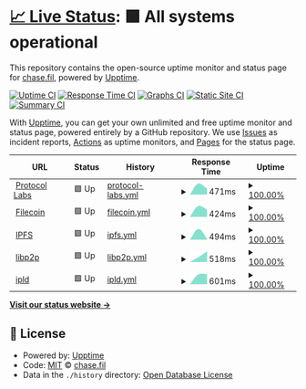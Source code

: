 # [📈 Live Status](https://upptime.outercore.ai): <!--live status--> **🟩 All systems operational**

This repository contains the open-source uptime monitor and status page for [chase.fil](https://upptime.outercore.ai), powered by [Upptime](https://github.com/upptime/upptime).

[![Uptime CI](https://github.com/vesahc/upptime-pln/workflows/Uptime%20CI/badge.svg)](https://github.com/vesahc/upptime-pln/actions?query=workflow%3A%22Uptime+CI%22)
[![Response Time CI](https://github.com/vesahc/upptime-pln/workflows/Response%20Time%20CI/badge.svg)](https://github.com/vesahc/upptime-pln/actions?query=workflow%3A%22Response+Time+CI%22)
[![Graphs CI](https://github.com/vesahc/upptime-pln/workflows/Graphs%20CI/badge.svg)](https://github.com/vesahc/upptime-pln/actions?query=workflow%3A%22Graphs+CI%22)
[![Static Site CI](https://github.com/vesahc/upptime-pln/workflows/Static%20Site%20CI/badge.svg)](https://github.com/vesahc/upptime-pln/actions?query=workflow%3A%22Static+Site+CI%22)
[![Summary CI](https://github.com/vesahc/upptime-pln/workflows/Summary%20CI/badge.svg)](https://github.com/vesahc/upptime-pln/actions?query=workflow%3A%22Summary+CI%22)

With [Upptime](https://upptime.js.org), you can get your own unlimited and free uptime monitor and status page, powered entirely by a GitHub repository. We use [Issues](https://github.com/vesahc/upptime-pln/issues) as incident reports, [Actions](https://github.com/vesahc/upptime-pln/actions) as uptime monitors, and [Pages](https://upptime.outercore.ai) for the status page.

<!--start: status pages-->
<!-- This summary is generated by Upptime (https://github.com/upptime/upptime) -->
<!-- Do not edit this manually, your changes will be overwritten -->
<!-- prettier-ignore -->
| URL | Status | History | Response Time | Uptime |
| --- | ------ | ------- | ------------- | ------ |
| <img alt="" src="https://icons.duckduckgo.com/ip3/protocol.ai.ico" height="13"> [Protocol Labs](https://protocol.ai) | 🟩 Up | [protocol-labs.yml](https://github.com/vesahc/upptime-pln/commits/HEAD/history/protocol-labs.yml) | <details><summary><img alt="Response time graph" src="./graphs/protocol-labs/response-time-week.png" height="20"> 471ms</summary><br><a href="https://upptime.outercore.ai/history/protocol-labs"><img alt="Response time 471" src="https://img.shields.io/endpoint?url=https%3A%2F%2Fraw.githubusercontent.com%2Fvesahc%2Fupptime-pln%2FHEAD%2Fapi%2Fprotocol-labs%2Fresponse-time.json"></a><br><a href="https://upptime.outercore.ai/history/protocol-labs"><img alt="24-hour response time 471" src="https://img.shields.io/endpoint?url=https%3A%2F%2Fraw.githubusercontent.com%2Fvesahc%2Fupptime-pln%2FHEAD%2Fapi%2Fprotocol-labs%2Fresponse-time-day.json"></a><br><a href="https://upptime.outercore.ai/history/protocol-labs"><img alt="7-day response time 471" src="https://img.shields.io/endpoint?url=https%3A%2F%2Fraw.githubusercontent.com%2Fvesahc%2Fupptime-pln%2FHEAD%2Fapi%2Fprotocol-labs%2Fresponse-time-week.json"></a><br><a href="https://upptime.outercore.ai/history/protocol-labs"><img alt="30-day response time 471" src="https://img.shields.io/endpoint?url=https%3A%2F%2Fraw.githubusercontent.com%2Fvesahc%2Fupptime-pln%2FHEAD%2Fapi%2Fprotocol-labs%2Fresponse-time-month.json"></a><br><a href="https://upptime.outercore.ai/history/protocol-labs"><img alt="1-year response time 471" src="https://img.shields.io/endpoint?url=https%3A%2F%2Fraw.githubusercontent.com%2Fvesahc%2Fupptime-pln%2FHEAD%2Fapi%2Fprotocol-labs%2Fresponse-time-year.json"></a></details> | <details><summary><a href="https://upptime.outercore.ai/history/protocol-labs">100.00%</a></summary><a href="https://upptime.outercore.ai/history/protocol-labs"><img alt="All-time uptime 100.00%" src="https://img.shields.io/endpoint?url=https%3A%2F%2Fraw.githubusercontent.com%2Fvesahc%2Fupptime-pln%2FHEAD%2Fapi%2Fprotocol-labs%2Fuptime.json"></a><br><a href="https://upptime.outercore.ai/history/protocol-labs"><img alt="24-hour uptime 100.00%" src="https://img.shields.io/endpoint?url=https%3A%2F%2Fraw.githubusercontent.com%2Fvesahc%2Fupptime-pln%2FHEAD%2Fapi%2Fprotocol-labs%2Fuptime-day.json"></a><br><a href="https://upptime.outercore.ai/history/protocol-labs"><img alt="7-day uptime 100.00%" src="https://img.shields.io/endpoint?url=https%3A%2F%2Fraw.githubusercontent.com%2Fvesahc%2Fupptime-pln%2FHEAD%2Fapi%2Fprotocol-labs%2Fuptime-week.json"></a><br><a href="https://upptime.outercore.ai/history/protocol-labs"><img alt="30-day uptime 100.00%" src="https://img.shields.io/endpoint?url=https%3A%2F%2Fraw.githubusercontent.com%2Fvesahc%2Fupptime-pln%2FHEAD%2Fapi%2Fprotocol-labs%2Fuptime-month.json"></a><br><a href="https://upptime.outercore.ai/history/protocol-labs"><img alt="1-year uptime 100.00%" src="https://img.shields.io/endpoint?url=https%3A%2F%2Fraw.githubusercontent.com%2Fvesahc%2Fupptime-pln%2FHEAD%2Fapi%2Fprotocol-labs%2Fuptime-year.json"></a></details>
| <img alt="" src="https://icons.duckduckgo.com/ip3/filecoin.io.ico" height="13"> [Filecoin](https://filecoin.io) | 🟩 Up | [filecoin.yml](https://github.com/vesahc/upptime-pln/commits/HEAD/history/filecoin.yml) | <details><summary><img alt="Response time graph" src="./graphs/filecoin/response-time-week.png" height="20"> 424ms</summary><br><a href="https://upptime.outercore.ai/history/filecoin"><img alt="Response time 424" src="https://img.shields.io/endpoint?url=https%3A%2F%2Fraw.githubusercontent.com%2Fvesahc%2Fupptime-pln%2FHEAD%2Fapi%2Ffilecoin%2Fresponse-time.json"></a><br><a href="https://upptime.outercore.ai/history/filecoin"><img alt="24-hour response time 424" src="https://img.shields.io/endpoint?url=https%3A%2F%2Fraw.githubusercontent.com%2Fvesahc%2Fupptime-pln%2FHEAD%2Fapi%2Ffilecoin%2Fresponse-time-day.json"></a><br><a href="https://upptime.outercore.ai/history/filecoin"><img alt="7-day response time 424" src="https://img.shields.io/endpoint?url=https%3A%2F%2Fraw.githubusercontent.com%2Fvesahc%2Fupptime-pln%2FHEAD%2Fapi%2Ffilecoin%2Fresponse-time-week.json"></a><br><a href="https://upptime.outercore.ai/history/filecoin"><img alt="30-day response time 424" src="https://img.shields.io/endpoint?url=https%3A%2F%2Fraw.githubusercontent.com%2Fvesahc%2Fupptime-pln%2FHEAD%2Fapi%2Ffilecoin%2Fresponse-time-month.json"></a><br><a href="https://upptime.outercore.ai/history/filecoin"><img alt="1-year response time 424" src="https://img.shields.io/endpoint?url=https%3A%2F%2Fraw.githubusercontent.com%2Fvesahc%2Fupptime-pln%2FHEAD%2Fapi%2Ffilecoin%2Fresponse-time-year.json"></a></details> | <details><summary><a href="https://upptime.outercore.ai/history/filecoin">100.00%</a></summary><a href="https://upptime.outercore.ai/history/filecoin"><img alt="All-time uptime 100.00%" src="https://img.shields.io/endpoint?url=https%3A%2F%2Fraw.githubusercontent.com%2Fvesahc%2Fupptime-pln%2FHEAD%2Fapi%2Ffilecoin%2Fuptime.json"></a><br><a href="https://upptime.outercore.ai/history/filecoin"><img alt="24-hour uptime 100.00%" src="https://img.shields.io/endpoint?url=https%3A%2F%2Fraw.githubusercontent.com%2Fvesahc%2Fupptime-pln%2FHEAD%2Fapi%2Ffilecoin%2Fuptime-day.json"></a><br><a href="https://upptime.outercore.ai/history/filecoin"><img alt="7-day uptime 100.00%" src="https://img.shields.io/endpoint?url=https%3A%2F%2Fraw.githubusercontent.com%2Fvesahc%2Fupptime-pln%2FHEAD%2Fapi%2Ffilecoin%2Fuptime-week.json"></a><br><a href="https://upptime.outercore.ai/history/filecoin"><img alt="30-day uptime 100.00%" src="https://img.shields.io/endpoint?url=https%3A%2F%2Fraw.githubusercontent.com%2Fvesahc%2Fupptime-pln%2FHEAD%2Fapi%2Ffilecoin%2Fuptime-month.json"></a><br><a href="https://upptime.outercore.ai/history/filecoin"><img alt="1-year uptime 100.00%" src="https://img.shields.io/endpoint?url=https%3A%2F%2Fraw.githubusercontent.com%2Fvesahc%2Fupptime-pln%2FHEAD%2Fapi%2Ffilecoin%2Fuptime-year.json"></a></details>
| <img alt="" src="https://icons.duckduckgo.com/ip3/ipfs.tech.ico" height="13"> [IPFS](https://ipfs.tech) | 🟩 Up | [ipfs.yml](https://github.com/vesahc/upptime-pln/commits/HEAD/history/ipfs.yml) | <details><summary><img alt="Response time graph" src="./graphs/ipfs/response-time-week.png" height="20"> 494ms</summary><br><a href="https://upptime.outercore.ai/history/ipfs"><img alt="Response time 494" src="https://img.shields.io/endpoint?url=https%3A%2F%2Fraw.githubusercontent.com%2Fvesahc%2Fupptime-pln%2FHEAD%2Fapi%2Fipfs%2Fresponse-time.json"></a><br><a href="https://upptime.outercore.ai/history/ipfs"><img alt="24-hour response time 494" src="https://img.shields.io/endpoint?url=https%3A%2F%2Fraw.githubusercontent.com%2Fvesahc%2Fupptime-pln%2FHEAD%2Fapi%2Fipfs%2Fresponse-time-day.json"></a><br><a href="https://upptime.outercore.ai/history/ipfs"><img alt="7-day response time 494" src="https://img.shields.io/endpoint?url=https%3A%2F%2Fraw.githubusercontent.com%2Fvesahc%2Fupptime-pln%2FHEAD%2Fapi%2Fipfs%2Fresponse-time-week.json"></a><br><a href="https://upptime.outercore.ai/history/ipfs"><img alt="30-day response time 494" src="https://img.shields.io/endpoint?url=https%3A%2F%2Fraw.githubusercontent.com%2Fvesahc%2Fupptime-pln%2FHEAD%2Fapi%2Fipfs%2Fresponse-time-month.json"></a><br><a href="https://upptime.outercore.ai/history/ipfs"><img alt="1-year response time 494" src="https://img.shields.io/endpoint?url=https%3A%2F%2Fraw.githubusercontent.com%2Fvesahc%2Fupptime-pln%2FHEAD%2Fapi%2Fipfs%2Fresponse-time-year.json"></a></details> | <details><summary><a href="https://upptime.outercore.ai/history/ipfs">100.00%</a></summary><a href="https://upptime.outercore.ai/history/ipfs"><img alt="All-time uptime 100.00%" src="https://img.shields.io/endpoint?url=https%3A%2F%2Fraw.githubusercontent.com%2Fvesahc%2Fupptime-pln%2FHEAD%2Fapi%2Fipfs%2Fuptime.json"></a><br><a href="https://upptime.outercore.ai/history/ipfs"><img alt="24-hour uptime 100.00%" src="https://img.shields.io/endpoint?url=https%3A%2F%2Fraw.githubusercontent.com%2Fvesahc%2Fupptime-pln%2FHEAD%2Fapi%2Fipfs%2Fuptime-day.json"></a><br><a href="https://upptime.outercore.ai/history/ipfs"><img alt="7-day uptime 100.00%" src="https://img.shields.io/endpoint?url=https%3A%2F%2Fraw.githubusercontent.com%2Fvesahc%2Fupptime-pln%2FHEAD%2Fapi%2Fipfs%2Fuptime-week.json"></a><br><a href="https://upptime.outercore.ai/history/ipfs"><img alt="30-day uptime 100.00%" src="https://img.shields.io/endpoint?url=https%3A%2F%2Fraw.githubusercontent.com%2Fvesahc%2Fupptime-pln%2FHEAD%2Fapi%2Fipfs%2Fuptime-month.json"></a><br><a href="https://upptime.outercore.ai/history/ipfs"><img alt="1-year uptime 100.00%" src="https://img.shields.io/endpoint?url=https%3A%2F%2Fraw.githubusercontent.com%2Fvesahc%2Fupptime-pln%2FHEAD%2Fapi%2Fipfs%2Fuptime-year.json"></a></details>
| <img alt="" src="https://icons.duckduckgo.com/ip3/libp2p.io.ico" height="13"> [libp2p](https://libp2p.io) | 🟩 Up | [libp2p.yml](https://github.com/vesahc/upptime-pln/commits/HEAD/history/libp2p.yml) | <details><summary><img alt="Response time graph" src="./graphs/libp2p/response-time-week.png" height="20"> 518ms</summary><br><a href="https://upptime.outercore.ai/history/libp2p"><img alt="Response time 518" src="https://img.shields.io/endpoint?url=https%3A%2F%2Fraw.githubusercontent.com%2Fvesahc%2Fupptime-pln%2FHEAD%2Fapi%2Flibp2p%2Fresponse-time.json"></a><br><a href="https://upptime.outercore.ai/history/libp2p"><img alt="24-hour response time 518" src="https://img.shields.io/endpoint?url=https%3A%2F%2Fraw.githubusercontent.com%2Fvesahc%2Fupptime-pln%2FHEAD%2Fapi%2Flibp2p%2Fresponse-time-day.json"></a><br><a href="https://upptime.outercore.ai/history/libp2p"><img alt="7-day response time 518" src="https://img.shields.io/endpoint?url=https%3A%2F%2Fraw.githubusercontent.com%2Fvesahc%2Fupptime-pln%2FHEAD%2Fapi%2Flibp2p%2Fresponse-time-week.json"></a><br><a href="https://upptime.outercore.ai/history/libp2p"><img alt="30-day response time 518" src="https://img.shields.io/endpoint?url=https%3A%2F%2Fraw.githubusercontent.com%2Fvesahc%2Fupptime-pln%2FHEAD%2Fapi%2Flibp2p%2Fresponse-time-month.json"></a><br><a href="https://upptime.outercore.ai/history/libp2p"><img alt="1-year response time 518" src="https://img.shields.io/endpoint?url=https%3A%2F%2Fraw.githubusercontent.com%2Fvesahc%2Fupptime-pln%2FHEAD%2Fapi%2Flibp2p%2Fresponse-time-year.json"></a></details> | <details><summary><a href="https://upptime.outercore.ai/history/libp2p">100.00%</a></summary><a href="https://upptime.outercore.ai/history/libp2p"><img alt="All-time uptime 100.00%" src="https://img.shields.io/endpoint?url=https%3A%2F%2Fraw.githubusercontent.com%2Fvesahc%2Fupptime-pln%2FHEAD%2Fapi%2Flibp2p%2Fuptime.json"></a><br><a href="https://upptime.outercore.ai/history/libp2p"><img alt="24-hour uptime 100.00%" src="https://img.shields.io/endpoint?url=https%3A%2F%2Fraw.githubusercontent.com%2Fvesahc%2Fupptime-pln%2FHEAD%2Fapi%2Flibp2p%2Fuptime-day.json"></a><br><a href="https://upptime.outercore.ai/history/libp2p"><img alt="7-day uptime 100.00%" src="https://img.shields.io/endpoint?url=https%3A%2F%2Fraw.githubusercontent.com%2Fvesahc%2Fupptime-pln%2FHEAD%2Fapi%2Flibp2p%2Fuptime-week.json"></a><br><a href="https://upptime.outercore.ai/history/libp2p"><img alt="30-day uptime 100.00%" src="https://img.shields.io/endpoint?url=https%3A%2F%2Fraw.githubusercontent.com%2Fvesahc%2Fupptime-pln%2FHEAD%2Fapi%2Flibp2p%2Fuptime-month.json"></a><br><a href="https://upptime.outercore.ai/history/libp2p"><img alt="1-year uptime 100.00%" src="https://img.shields.io/endpoint?url=https%3A%2F%2Fraw.githubusercontent.com%2Fvesahc%2Fupptime-pln%2FHEAD%2Fapi%2Flibp2p%2Fuptime-year.json"></a></details>
| <img alt="" src="https://icons.duckduckgo.com/ip3/ipld.io.ico" height="13"> [ipld](https://ipld.io) | 🟩 Up | [ipld.yml](https://github.com/vesahc/upptime-pln/commits/HEAD/history/ipld.yml) | <details><summary><img alt="Response time graph" src="./graphs/ipld/response-time-week.png" height="20"> 601ms</summary><br><a href="https://upptime.outercore.ai/history/ipld"><img alt="Response time 601" src="https://img.shields.io/endpoint?url=https%3A%2F%2Fraw.githubusercontent.com%2Fvesahc%2Fupptime-pln%2FHEAD%2Fapi%2Fipld%2Fresponse-time.json"></a><br><a href="https://upptime.outercore.ai/history/ipld"><img alt="24-hour response time 601" src="https://img.shields.io/endpoint?url=https%3A%2F%2Fraw.githubusercontent.com%2Fvesahc%2Fupptime-pln%2FHEAD%2Fapi%2Fipld%2Fresponse-time-day.json"></a><br><a href="https://upptime.outercore.ai/history/ipld"><img alt="7-day response time 601" src="https://img.shields.io/endpoint?url=https%3A%2F%2Fraw.githubusercontent.com%2Fvesahc%2Fupptime-pln%2FHEAD%2Fapi%2Fipld%2Fresponse-time-week.json"></a><br><a href="https://upptime.outercore.ai/history/ipld"><img alt="30-day response time 601" src="https://img.shields.io/endpoint?url=https%3A%2F%2Fraw.githubusercontent.com%2Fvesahc%2Fupptime-pln%2FHEAD%2Fapi%2Fipld%2Fresponse-time-month.json"></a><br><a href="https://upptime.outercore.ai/history/ipld"><img alt="1-year response time 601" src="https://img.shields.io/endpoint?url=https%3A%2F%2Fraw.githubusercontent.com%2Fvesahc%2Fupptime-pln%2FHEAD%2Fapi%2Fipld%2Fresponse-time-year.json"></a></details> | <details><summary><a href="https://upptime.outercore.ai/history/ipld">100.00%</a></summary><a href="https://upptime.outercore.ai/history/ipld"><img alt="All-time uptime 100.00%" src="https://img.shields.io/endpoint?url=https%3A%2F%2Fraw.githubusercontent.com%2Fvesahc%2Fupptime-pln%2FHEAD%2Fapi%2Fipld%2Fuptime.json"></a><br><a href="https://upptime.outercore.ai/history/ipld"><img alt="24-hour uptime 100.00%" src="https://img.shields.io/endpoint?url=https%3A%2F%2Fraw.githubusercontent.com%2Fvesahc%2Fupptime-pln%2FHEAD%2Fapi%2Fipld%2Fuptime-day.json"></a><br><a href="https://upptime.outercore.ai/history/ipld"><img alt="7-day uptime 100.00%" src="https://img.shields.io/endpoint?url=https%3A%2F%2Fraw.githubusercontent.com%2Fvesahc%2Fupptime-pln%2FHEAD%2Fapi%2Fipld%2Fuptime-week.json"></a><br><a href="https://upptime.outercore.ai/history/ipld"><img alt="30-day uptime 100.00%" src="https://img.shields.io/endpoint?url=https%3A%2F%2Fraw.githubusercontent.com%2Fvesahc%2Fupptime-pln%2FHEAD%2Fapi%2Fipld%2Fuptime-month.json"></a><br><a href="https://upptime.outercore.ai/history/ipld"><img alt="1-year uptime 100.00%" src="https://img.shields.io/endpoint?url=https%3A%2F%2Fraw.githubusercontent.com%2Fvesahc%2Fupptime-pln%2FHEAD%2Fapi%2Fipld%2Fuptime-year.json"></a></details>

<!--end: status pages-->

[**Visit our status website →**](https://upptime.outercore.ai)

## 📄 License

- Powered by: [Upptime](https://github.com/upptime/upptime)
- Code: [MIT](./LICENSE) © [chase.fil](https://upptime.outercore.ai)
- Data in the `./history` directory: [Open Database License](https://opendatacommons.org/licenses/odbl/1-0/)
